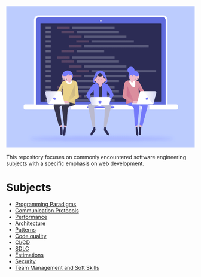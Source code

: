 <img src="developers.gif">

This repository focuses on commonly encountered software engineering subjects with a specific emphasis on web development. 

# Subjects

-   [Programming Paradigms](https://github.com/bmadone/software-engineering-subjects/blob/master/programming-paradigms.md)
-   [Communication Protocols](https://github.com/bmadone/software-engineering-subjects/blob/master/communication-protocols.md)
-   [Performance](https://github.com/bmadone/software-engineering-subjects/blob/master/performance.md)
-   [Architecture](https://github.com/bmadone/software-engineering-subjects/blob/master/architecture.md)
-   [Patterns](https://github.com/bmadone/software-engineering-subjects/blob/master/patterns.md)
-   [Code quality](https://github.com/bmadone/software-engineering-subjects/blob/master/code-quality.md)
-   [CI/CD](https://github.com/bmadone/software-engineering-subjects/blob/master/ci-cd.md)
-   [SDLC](https://github.com/bmadone/software-engineering-subjects/blob/master/sdlc.md)
-   [Estimations](https://github.com/bmadone/software-engineering-subjects/blob/master/estimations.md)
-   [Security](https://github.com/bmadone/software-engineering-subjects/blob/master/security.md)
-   [Team Management and Soft Skills](https://github.com/bmadone/software-engineering-subjects/blob/master/soft-skills.md)
